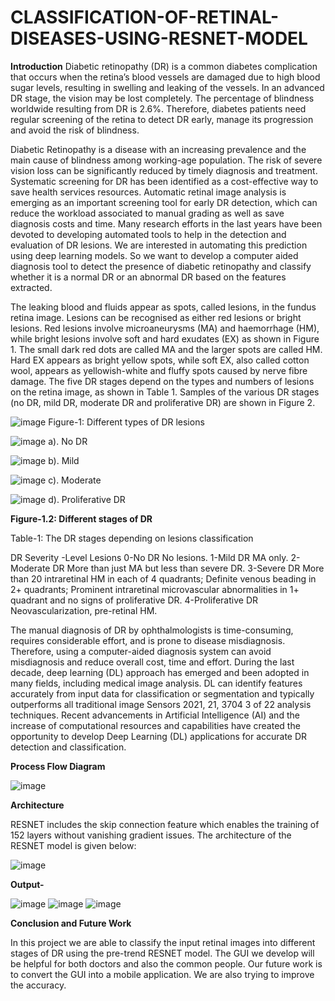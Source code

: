 # CLASSIFICATION-OF-RETINAL-DISEASES-USING-RESNET-MODEL

**Introduction**
Diabetic retinopathy (DR) is a common diabetes complication that occurs when the retina’s blood vessels are damaged due to high blood sugar levels, resulting in swelling and leaking of the vessels. In an advanced DR stage, the vision may be lost completely. The percentage of blindness worldwide resulting from DR is 2.6%. Therefore, diabetes patients need regular screening of the retina to detect DR early, manage its progression and avoid the risk of blindness.

Diabetic Retinopathy is a disease with an increasing prevalence and the main cause of blindness among working-age population. The risk of severe vision loss can be significantly reduced by timely diagnosis and treatment. Systematic screening for DR has been identified as a cost-effective way to save health services resources. Automatic retinal image analysis is emerging as an important screening tool for early DR detection, which can reduce the workload associated to manual grading as well as save diagnosis costs and time. Many research efforts in the last years have been devoted to developing automated tools to help in the detection and evaluation of DR lesions. We are interested in automating this prediction using deep learning models. So we want to develop a computer aided diagnosis tool to detect the presence of diabetic retinopathy and classify whether it is a normal DR or an abnormal DR based on the features extracted.


The leaking blood and fluids appear as spots, called lesions, in the fundus retina image. Lesions can be recognised as either red lesions or bright lesions. Red lesions involve microaneurysms (MA) and haemorrhage (HM), while bright lesions involve soft and hard exudates (EX) as shown in Figure 1. The small dark red dots are called MA and the larger spots are called HM. Hard EX appears as bright yellow spots, while soft EX, also called cotton wool, appears as yellowish-white and fluffy spots caused by nerve fibre damage. The five DR stages depend on the types and numbers of lesions on the retina image, as shown in Table 1. Samples of the various DR stages (no DR, mild DR, moderate DR and proliferative DR) are shown in Figure 2.

![image](https://user-images.githubusercontent.com/79081714/165319683-d9b895ab-70dc-48b3-a6b2-443363296f4b.png)
 Figure-1: Different types of DR lesions

![image](https://user-images.githubusercontent.com/79081714/165319787-2025ff19-ff7b-40fc-b54e-9b8d4ed5bd86.png)
 a). No DR
 
![image](https://user-images.githubusercontent.com/79081714/165319854-d2c8658d-7bf3-442b-85c2-8039e1325efa.png)
 b). Mild
 
![image](https://user-images.githubusercontent.com/79081714/165320014-8ff0f908-651e-4284-9e92-0d634bc0681c.png)
c). Moderate

![image](https://user-images.githubusercontent.com/79081714/165320098-81db89fe-2c8d-412e-aa13-428a4b31f8f1.png)
 d). Proliferative DR

**Figure-1.2: Different stages of DR**


Table-1: The DR stages depending on lesions classification

DR Severity               -Level	Lesions
0-No DR	                    No lesions.
1-Mild DR	                  MA only.
2-Moderate DR	              More than just MA but less than severe DR.
3-Severe DR	                More than 20 intraretinal HM in each of 4 quadrants;
                            Definite venous beading in 2+ quadrants; Prominent intraretinal                                 microvascular abnormalities in 1+ quadrant and no signs of                                       proliferative DR.
4-Proliferative DR	        Neovascularization, pre-retinal HM.


The manual diagnosis of DR by ophthalmologists is time-consuming, requires considerable effort, and is prone to disease misdiagnosis. Therefore, using a computer-aided diagnosis system can avoid misdiagnosis and reduce overall cost, time and effort. During the last decade, deep learning (DL) approach has emerged and been adopted in many fields, including medical image analysis. DL can identify features accurately from input data for classification or segmentation and typically outperforms all traditional image Sensors 2021, 21, 3704 3 of 22 analysis techniques.
Recent advancements in Artificial Intelligence (AI) and the increase of computational resources and capabilities have created the opportunity to develop Deep Learning (DL) applications for accurate DR detection and classification.

**Process Flow Diagram**

![image](https://user-images.githubusercontent.com/79081714/165322354-9314797e-7a69-4a26-b586-e787b27618d9.png)


**Architecture**

RESNET includes the skip connection feature which enables the training of 152 layers without vanishing gradient issues. The architecture of the RESNET model is given below:

![image](https://user-images.githubusercontent.com/79081714/165322473-888f6d46-df8d-41e8-89e8-12a79d5aac8b.png)



**Output-**

![image](https://user-images.githubusercontent.com/79081714/165318254-f3172e79-fb44-4909-b1ad-9833f2b15607.png)
![image](https://user-images.githubusercontent.com/79081714/165318350-3ece040a-1cd0-4a74-9324-67f6f0d2059e.png)
![image](https://user-images.githubusercontent.com/79081714/165319226-8b705aa7-de16-441e-800e-136d01c6c869.png)

**Conclusion and Future Work**

In this project we are able to classify the input retinal images into different stages of DR using the pre-trend RESNET model. The GUI we develop will be helpful for both doctors and also the common people.
Our future work is to convert the GUI into a mobile application. We are also trying to improve the accuracy.
